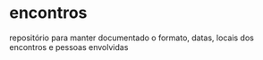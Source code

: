 # encontros
repositório para manter documentado o formato, datas, locais dos encontros e pessoas envolvidas
